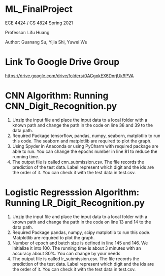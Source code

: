 # ML_FinalProject

ECE 4424 / CS 4824 Spring 2021

Professor: Lifu Huang

Author:  Guanang Su, Yijia Shi, Yuwei Wu

# Link To Google Drive Group
https://drive.google.com/drive/folders/0ACgokEX6DnrjUk9PVA

# CNN Algorithm: Running CNN_Digit_Recognition.py
1. Unzip the input file and place the input data to a local folder with a known path and change the path in the code on line 38 and 39 to the data path.
2. Required Package tensorflow, pandas, numpy, seaborn, matplotlib to run this code. The seaborn and matplotlib are required to plot the graph.
3. Using Spyder in Anaconda or using PyCharm with required package are able to run. You can change the epochs number in line 81 to reduce the running time. 
4. The output file is called cnn_submission.csv. The file records the prediction of the test data. Label represent which digit and the ids are the order of it. You can check it with the test data in test.csv.

# Logistic Regresssion Algorithm: Running LR_Digit_Recognition.py
1. Unzip the input file and place the input data to a local folder with a known path and change the path in the code on line 13 and 14 to the data path.
2. Required Package pandas, numpy, scipy matplotlib to run this code. Matplotlib are required to plot the graph.
3. Number of epoch and batch size is defined in line 145 and 146. We initialize it into 100. The running time is about 3 minutes with an accuracy about 80%. You can change by your needs.
4. The output file is called lr_submission.csv. The file records the prediction of the test data. Label represent which digit and the ids are the order of it. You can check it with the test data in test.csv.



